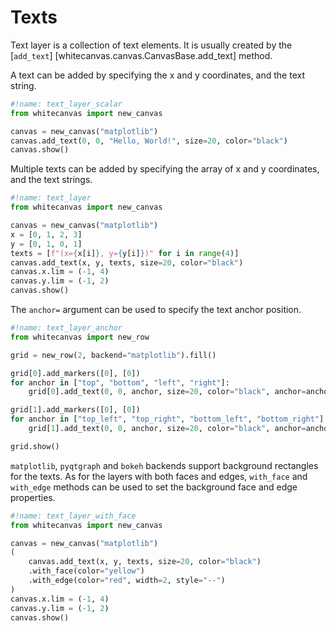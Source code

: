 # Texts

Text layer is a collection of text elements. It is usually created by the [`add_text`]
[whitecanvas.canvas.CanvasBase.add_text] method.

A text can be added by specifying the x and y coordinates, and the text string.

``` python
#!name: text_layer_scalar
from whitecanvas import new_canvas

canvas = new_canvas("matplotlib")
canvas.add_text(0, 0, "Hello, World!", size=20, color="black")
canvas.show()
```

Multiple texts can be added by specifying the array of x and y coordinates, and the text
strings.

``` python
#!name: text_layer
from whitecanvas import new_canvas

canvas = new_canvas("matplotlib")
x = [0, 1, 2, 3]
y = [0, 1, 0, 1]
texts = [f"(x={x[i]}, y={y[i]})" for i in range(4)]
canvas.add_text(x, y, texts, size=20, color="black")
canvas.x.lim = (-1, 4)
canvas.y.lim = (-1, 2)
canvas.show()
```

The `anchor=` argument can be used to specify the text anchor position.

``` python
#!name: text_layer_anchor
from whitecanvas import new_row

grid = new_row(2, backend="matplotlib").fill()

grid[0].add_markers([0], [0])
for anchor in ["top", "bottom", "left", "right"]:
    grid[0].add_text(0, 0, anchor, size=20, color="black", anchor=anchor)

grid[1].add_markers([0], [0])
for anchor in ["top_left", "top_right", "bottom_left", "bottom_right"]:
    grid[1].add_text(0, 0, anchor, size=20, color="black", anchor=anchor)

grid.show()
```

`matplotlib`, `pyqtgraph` and `bokeh` backends support background rectangles for the
texts. As for the layers with both faces and edges, `with_face` and `with_edge` methods
can be used to set the background face and edge properties.

``` python hl_lines="6 7"
#!name: text_layer_with_face
from whitecanvas import new_canvas

canvas = new_canvas("matplotlib")
(
    canvas.add_text(x, y, texts, size=20, color="black")
    .with_face(color="yellow")
    .with_edge(color="red", width=2, style="--")
)
canvas.x.lim = (-1, 4)
canvas.y.lim = (-1, 2)
canvas.show()
```
